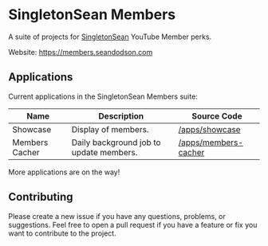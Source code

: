 # SingletonSean Members

A suite of projects for [SingletonSean](https://www.youtube.com/channel/UC7X9mQ_XtTYWzr9Tf_NYcIg) YouTube Member perks.

Website: https://members.seandodson.com

## Applications

Current applications in the SingletonSean Members suite:

| Name           | Description                             | Source Code                                                                                                |
| -------------- | --------------------------------------- | ---------------------------------------------------------------------------------------------------------- |
| Showcase       | Display of members.                     | [/apps/showcase](https://github.com/sdodson99/singletonsean-members/tree/master/apps/showcase)             |
| Members Cacher | Daily background job to update members. | [/apps/members-cacher](https://github.com/sdodson99/singletonsean-members/tree/master/apps/members-cacher) |

More applications are on the way!

## Contributing

Please create a new issue if you have any questions, problems, or suggestions. Feel free to open a pull request if you have a feature or fix you want to contribute to the project.
